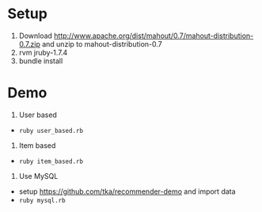 # Setup

1. Download http://www.apache.org/dist/mahout/0.7/mahout-distribution-0.7.zip and  unzip to mahout-distribution-0.7
1. rvm jruby-1.7.4
1. bundle install

# Demo

1. User based
  * ```ruby user_based.rb```
1. Item based
  * ```ruby item_based.rb```
1. Use MySQL
  * setup  https://github.com/tka/recommender-demo and import data 
  * ```ruby mysql.rb```
